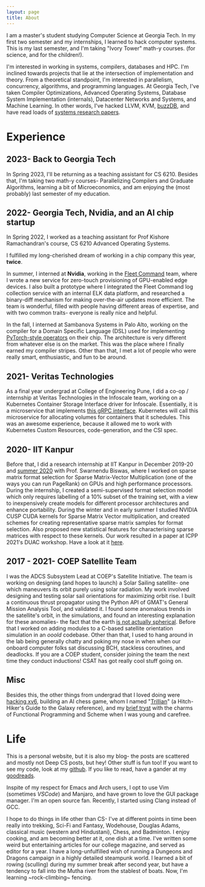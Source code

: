 ```yaml
---
layout: page
title: About
---
```


I am a master's student studying Computer Science at Georgia Tech. In my first two semester and my internships, I learned to hack computer systems. This is my last semester, and I'm taking "Ivory Tower" math-y courses. (for science, and for the children!). 

I'm interested in working in systems, compilers, databases and HPC.
I'm inclined towards projects that lie at the intersection of implementation
and theory. From a theoretical standpoint, I'm interested in parallelism,
concurrency, algorithms, and programming languages. At Georgia Tech, I've taken
Compiler Optimizations, Advanced Operating Systems, Database System
Implementation (internals), Datacenter Networks and Systems, and Machine Learning. In other
words, I've hacked LLVM, KVM,
[buzzDB](https://buzzdb-docs.readthedocs.io/en/latest/index.html), and have
read loads of [systems research
papers](https://saeed.github.io/CS8803_DNS_Spring2022/syllabus.html).

# Experience

## 2023- Back to Georgia Tech

In Spring 2023, I'll be returning as a teaching assistant for CS 6210. Besides that, I'm taking two math-y courses- Parallelizing Compilers and Graduate Algorithms, learning a bit of Microeconomics, and am enjoying the (most probably) last semester of my education. 

## 2022- Georgia Tech, Nvidia, and an AI chip startup

In Spring 2022, I worked as a teaching assistant for Prof Kishore
Ramachandran's course, CS 6210 Advanced Operating Systems.

I fulfilled my long-cherished dream of working in a chip company this
year, **twice**. 

In summer, I interned at **Nvidia**, working in the [Fleet
Command](https://www.nvidia.com/en-us/data-center/products/fleet-command/)
team, where I wrote a new service for zero-touch provisioning of GPU-enabled
edge devices. I also built a prototype where I integrated the Fleet Command log
collection service with an internal ELK data platform, and researched a
binary-diff mechanism for making over-the-air updates more efficient. The team
is wonderful, filled with people having different areas of expertise, and with
two common traits- everyone is really nice and helpful.

In the fall, I interned at Sambanova Systems in Palo Alto, working on
the compiler for a Domain Specific Language (DSL) used for implementing
[PyTorch-style
operators](https://dev-discuss.pytorch.org/t/where-do-the-2000-pytorch-operators-come-from-more-than-you-wanted-to-know/373)
on their chip. The architecture is very different from whatever else is on the
market. This was the place where I finally earned my compiler stripes. Other
than that, I met a lot of people who were really smart, enthusiastic, and fun
to be around.

## 2021- Veritas Technologies

As a final year undergrad at College of Engineering Pune, I did a co-op /
internship at Veritas Technologies in the Infoscale team, working on a
Kubernetes Container Storage Interface driver for Infoscale. Essentially, it is
a microservice that implements [this gRPC
interface](https://github.com/container-storage-interface/spec). Kubernetes will
call this microservice for allocating volumes for containers that it schedules.
This was an awesome experience, because it allowed me to work with Kubernetes
Custom Resources, code-generation, and the CSI spec. 

## 2020- IIT Kanpur

Before that, I did a research internship at IIT Kanpur in December 2019-20 and
[summer 2020](https://www.cse.iitk.ac.in/users/swarnendu/alumni.html) with
Prof. Swarnendu Biswas, where I worked on sparse matrix format selection for
Sparse Matrix-Vector Multiplication (one of the ways you can run PageRank) on
GPUs and high performance processors. During the internship, I created a
semi-supervised format selection model which only requires labelling of a 10%
subset of the training set, with a view to inexpensively create models for
different processor architectures and enhance portability.  During the winter
and in early summer I studied NVIDIA CUSP CUDA kernels for Sparse Matrix Vector
multiplication, and created schemes for creating representative sparse matrix
samples for format selection. Also proposed new statistical features for
characterising sparse matrices with respect to these kernels. Our work resulted
in a paper at ICPP 2021's DUAC workshop. Have a look at it
[here](https://www.cse.iitk.ac.in/users/swarnendu/files/papers/spmv-duac21.pdf).

## 2017 - 2021- COEP Satellite Team

I was the ADCS Subsystem Lead at COEP's Satellite Initiative. The team is working on
designing (and hopes to launch) a Solar Sailing satellite- one which maneuvers
its orbit purely using solar radiation. My work involved designing and testing
solar sail orientations for maximizing orbit rise. I built a continuous thrust
propagator using the Python API of GMAT's General Mission Analysis Tool, and
validated it. I found some anomalous trends in the satellite's orbit, in the
simulations, and found an interesting explanation for these anomalies- the
fact that the earth [is not actually
spherical](https://en.wikipedia.org/wiki/Nodal_precession). Before that I
worked on adding modules to a C-based satellite orientation simulation in an
*ooold* codebase. Other than that, I used to hang around in the lab being generally
chatty and poking my nose in when when our onboard computer folks sat
discussing BCH, stackless coroutines, and deadlocks. If you are a COEP student,
consider joining the team the next time they conduct inductions! CSAT has got
really cool stuff going on.

## Misc

Besides this, the other things from undergrad that I loved doing were [hacking
xv6](https://github.com/akshayrdeodhar/xv6-kthreads), building an AI chess game,
whom I named "[Trillian](https://github.com/akshayrdeodhar/trillian)" (a Hitch-Hiker's Guide to the Galaxy reference), and my
[brief tryst](https://github.com/akshayrdeodhar/sicp) with the charms of Functional Programming and
Scheme when I was young and carefree. 


# Life

This is a personal website, but it is also my blog- the posts are scattered and
mostly not Deep CS posts, but hey! Other stuff is fun too! If you want to
see my code, look at my [github](https://github.com/akshayrdeodhar). If you like to read,
have a gander at my [goodreads](https://www.goodreads.com/user/show/161505204-akshay-deodhar).

Inspite of my respect for Emacs and Arch users, I opt to use Vim (sometimes
_VSCode_) and Manjaro, and have grown to love the GUI package manager. I'm an
open source fan.  Recently, I started using Clang instead of GCC.

I hope to do things in life other than CS- I've at different points in time
been really into trekking, Sci-Fi and Fantasy, Wodehouse, Douglas Adams,
classical music (western and Hindustani), Chess, and Badminton. I enjoy
cooking, and am becoming better at it, one dish at a time. I've written some
weird but entertaining articles for our college magazine, and served as editor
for a year. I have a long-unfulfilled wish of running a Dungeons and Dragons
campaign in a highly detailed steampunk world. I learned a bit of rowing (sculling)
during my summer break after second year, but have a tendency to fall into the
Mutha river from the stablest of boats. Now, I'm learning ~rock-climbing~ fencing.
